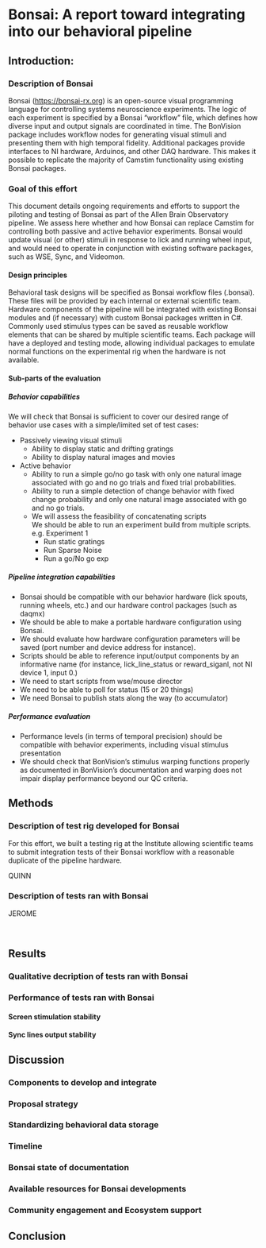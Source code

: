 # Bonsai: A report toward integrating into our behavioral pipeline

## Introduction: 

### Description of Bonsai

Bonsai (https://bonsai-rx.org) is an open-source visual programming language for controlling systems neuroscience experiments. The logic of each experiment is specified by a Bonsai “workflow” file, which defines how diverse input and output signals are coordinated in time. The BonVision package includes workflow nodes for generating visual stimuli and presenting them with high temporal fidelity. Additional packages provide interfaces to NI hardware, Arduinos, and other DAQ hardware. This makes it possible to replicate the majority of Camstim functionality using existing Bonsai packages.

### Goal of this effort

This document details ongoing requirements and efforts to support the piloting and testing of Bonsai as part of the Allen Brain Observatory pipeline. We assess here whether and how Bonsai can replace Camstim for controlling both passive and active behavior experiments. Bonsai would update visual (or other) stimuli in response to lick and running wheel input, and would need to operate in conjunction with existing software packages, such as WSE, Sync, and Videomon. 

#### Design principles 
Behavioral task designs will be specified as Bonsai workflow files  (.bonsai). These files will be provided by each internal or external scientific team. Hardware components of the pipeline will be integrated with existing Bonsai modules and (if necessary) with custom Bonsai packages written in C#. Commonly used stimulus types can be saved as reusable workflow elements that can be shared by multiple scientific teams. Each package will have a deployed and testing mode, allowing individual packages to emulate normal functions on the experimental rig when the hardware is not available. 

####  Sub-parts of the evaluation 
##### Behavior capabilities  
We will check that Bonsai is sufficient to cover our desired range of behavior use cases with a simple/limited set of test cases: 
  - Passively viewing visual stimuli 
    - Ability to display static and drifting gratings 
    - Ability to display natural images and movies 
  - Active behavior 
    - Ability to run a simple go/no go task with only one natural image associated with go and no go trials and fixed trial probabilities. 
    - Ability to run a simple detection of change behavior with fixed change probability and only one natural image associated with go and no go trials.  
    - We will assess the feasibility of concatenating scripts  
        We should be able to run an experiment build from multiple scripts. 
        e.g. Experiment 1  
        - Run static gratings
        - Run Sparse Noise
        - Run a go/No go exp 

##### Pipeline integration capabilities 
  - Bonsai should be compatible with our behavior hardware (lick spouts, running wheels, etc.) and our hardware control packages (such as daqmx)  
  - We should be able to make a portable hardware configuration using Bonsai. 
  - We should evaluate how hardware configuration parameters will be saved (port number and device address for instance).  
  - Scripts should be able to reference input/output components by an informative name (for instance, lick_line_status or reward_siganl, not NI device 1, input 0.)  
  - We need to start scripts from wse/mouse director 
  - We need to be able to poll for status (15 or 20 things) 
  - We need Bonsai to publish stats along the way (to accumulator) 
 
##### Performance evaluation 
  - Performance levels (in terms of temporal precision) should be compatible with behavior experiments, including visual stimulus presentation 
  - We should check that BonVision’s stimulus warping functions properly as documented in BonVision’s documentation and warping does not impair display performance beyond our QC criteria. 
 
## Methods

### Description of test rig developed for Bonsai

For this effort,  we built a testing rig at the Institute allowing scientific teams to submit integration tests of their Bonsai workflow with a reasonable duplicate of the pipeline hardware.  

QUINN

### Description of tests ran with Bonsai

JEROME

<br/>

## Results 

### Qualitative decription of tests ran with Bonsai

### Performance of tests ran with Bonsai

#### Screen stimulation stability

#### Sync lines output stability


## Discussion

### Components to develop and integrate

### Proposal strategy 

### Standardizing behavioral data storage

### Timeline

### Bonsai state of documentation

### Available resources for Bonsai developments

### Community engagement and Ecosystem support

## Conclusion
